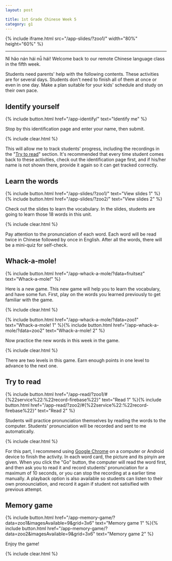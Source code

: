 ```yaml
---
layout: post

title: 1st Grade Chinese Week 5
category: g1
---
```


{% include iframe.html src="/app-slides/?zoo1/" width="80%" height="60%" %}

---

Nǐ hǎo nán hái nǚ hái! Welcome back to our remote Chinese language class in the fifth week.

Students need parents' help with the following contents. These activities are for several days. Students don't need to finish all of them at once or even in one day. Make a plan suitable for your kids' schedule and study on their own pace.

## Identify yourself

{% include button.html href="/app-identify/" text="Identify me" %}

Stop by this identification page and enter your name, then submit.

{% include clear.html %}

This will allow me to track students' progress, including the recordings in the "[Try to read](#try-to-read)" section. It's recommended that every time student comes back to these activities, check out the identification page first, and if his/her name is not shown there, provide it again so it can get tracked correctly.

## Learn the words

{% include button.html href="/app-slides/?zoo1/" text="View slides 1" %} {% include button.html href="/app-slides/?zoo2/" text="View slides 2" %}

Check out the slides to learn the vocabulary. In the slides, students are going to learn those 18 words in this unit.

{% include clear.html %}

Pay attention to the pronunciation of each word. Each word will be read twice in Chinese followed by once in English. After all the words, there will be a mini-quiz for self-check.

## Whack-a-mole!

{% include button.html href="/app-whack-a-mole/?data=fruitsez" text="Whack-a-mole!" %}

Here is a new game. This new game will help you to learn the vocabulary, and have some fun. First, play on the words you learned previously to get familiar with the game.

{% include clear.html %}

{% include button.html href="/app-whack-a-mole/?data=zoo1" text="Whack-a-mole! 1" %}{% include button.html href="/app-whack-a-mole/?data=zoo2" text="Whack-a-mole! 2" %}

Now practice the new words in this week in the game.

{% include clear.html %}

There are two levels in this game. Earn enough points in one level to advance to the next one.

## Try to read

{% include button.html href="/app-read/?zoo1/#{%22service%22:%22record-firebase%22}" text="Read 1" %}{% include button.html href="/app-read/?zoo2/#{%22service%22:%22record-firebase%22}" text="Read 2" %}

Students will practice pronunciation themselves by reading the words to the computer. Students' pronunciation will be recorded and sent to me automatically.

{% include clear.html %}

For this part, I recommend using [Google Chrome][chrome] on a computer or Android device to finish the activity. In each word card, the picture and its pinyin are given. When you click the "Go" button, the computer will read the word first, and then ask you to read it and record students' pronunciation for a maximum of 10 seconds, or you can stop the recording at a earlier time manually. A playback option is also available so students can listen to their own pronounciation, and record it again if student not satisified with previous attempt.

## Memory game

{% include button.html href="/app-memory-game/?data=zoo1&imagesAvailable=9&grid=3x6" text="Memory game 1" %}{% include button.html href="/app-memory-game/?data=zoo2&imagesAvailable=9&grid=3x6" text="Memory game 2" %}

Enjoy the game!

{% include clear.html %}

[chrome]: https://www.google.com/intl/en/chrome/
